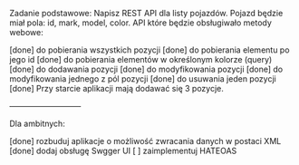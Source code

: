 Zadanie podstawowe:
Napisz REST API dla listy pojazdów. Pojazd będzie miał pola: id, mark, model, color.
API które będzie obsługiwało metody webowe:

[done] do pobierania wszystkich pozycji
[done] do pobierania elementu po jego id
[done] do pobierania elementów w określonym kolorze (query)
[done] do dodawania pozycji
[done] do modyfikowania pozycji
[done] do modyfikowania jednego z pól pozycji
[done] do usuwania jeden pozycji
[done] Przy starcie aplikacji mają dodawać się 3 pozycje.

—————————

Dla ambitnych:

[done] rozbuduj aplikacje o możliwość zwracania danych w postaci XML
[done] dodaj obsługę Swgger UI
[ ] zaimplementuj HATEOAS